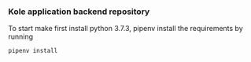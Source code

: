 ### Kole application backend repository


To start make first install python 3.7.3, pipenv 
install the requirements by running
```bash
pipenv install
```
